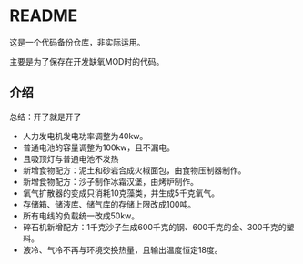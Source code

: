 # README

这是一个代码备份仓库，非实际运用。

主要是为了保存在开发缺氧MOD时的代码。

## 介绍

总结：开了就是开了

* 人力发电机发电功率调整为40kw。
* 普通电池的容量调整为100kw，且不漏电。
* 且吸顶灯与普通电池不发热
* 新增食物配方：泥土和砂岩合成火椒面包，由食物压制器制作。
* 新增食物配方：沙子制作冰霜汉堡，由烤炉制作。
* 氧气扩散器的变成只消耗10克藻类，并生成5千克氧气。
* 存储箱、储液库、储气库的存储上限改成100吨。
* 所有电线的负载统一改成50kw。
* 碎石机新增配方：1千克沙子生成600千克的钢、600千克的金、300千克的塑料。
* 液冷、气冷不再与环境交换热量，且输出温度恒定18度。